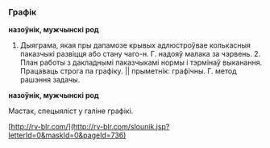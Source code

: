 ### Графік
**назоўнік, мужчынскі род**

1. Дыяграма, якая пры дапамозе крывых адлюстроўвае колькасныя паказчыкі развіцця або стану чаго-н. Г. надояў малака за чэрвень. 2. План работы з дакладнымі паказчыкамі нормы і тэрмінаў выканання. Працаваць строга па графіку. || прыметнік: графічны. Г. метод рашэння задачы.

**назоўнік, мужчынскі род**

Мастак, спецыяліст у галіне графікі.

<a rel="author">[http://rv-blr.com/](http://rv-blr.com/slounik.jsp?letterId=0&maskId=0&pageId=736)</a>
